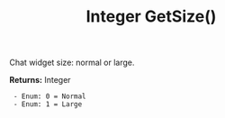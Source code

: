 ﻿---
uid: crmscript_ref_NSChatWidgetSettings_GetSize
title: Integer GetSize()
intellisense: NSChatWidgetSettings.GetSize
keywords: NSChatWidgetSettings, GetSize
so.topic: reference
---

Chat widget size: normal or large.

**Returns:** Integer

     - Enum: 0 = Normal 
     - Enum: 1 = Large 

